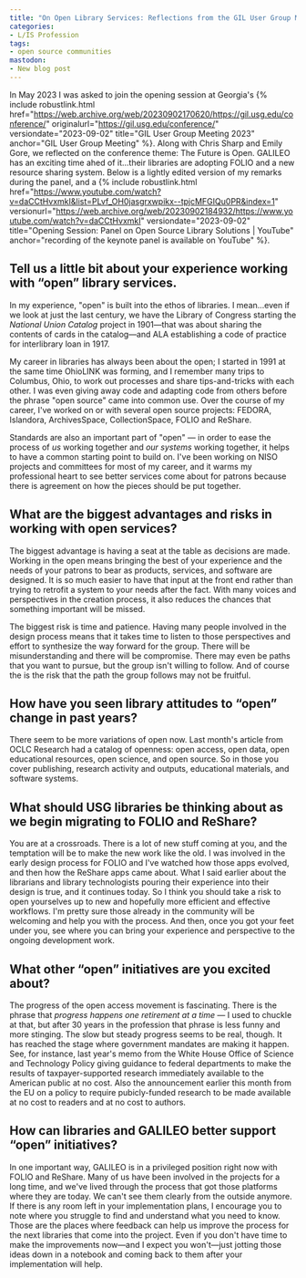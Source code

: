 ```yaml
---
title: "On Open Library Services: Reflections from the GIL User Group Meeting"
categories:
- L/IS Profession
tags:
- open source communities
mastodon:
- New blog post
---
```

In May 2023 I was asked to join the opening session at Georgia's {% include robustlink.html href="https://web.archive.org/web/20230902170620/https://gil.usg.edu/conference/" originalurl="https://gil.usg.edu/conference/" versiondate="2023-09-02" title="GIL User Group Meeting 2023" anchor="GIL User Group Meeting" %}. 
Along with Chris Sharp and Emily Gore, we reflected on the conference theme: The Future is Open.
GALILEO has an exciting time ahed of it...their libraries are adopting FOLIO and a new resource sharing system.
Below is a lightly edited version of my remarks during the panel, and a {% include robustlink.html href="https://www.youtube.com/watch?v=daCCtHvxmkI&list=PLvf_OH0jasgrxwpikx--tpjcMFGIQu0PR&index=1" versionurl="https://web.archive.org/web/20230902184932/https://www.youtube.com/watch?v=daCCtHvxmkI" versiondate="2023-09-02" title="Opening Session: Panel on Open Source Library Solutions | YouTube" anchor="recording of the keynote panel is available on YouTube" %}.


## Tell us a little bit about your experience working with “open” library services.

In my experience, "open" is built into the ethos of libraries. 
I mean...even if we look at just the last century, we have the Library of Congress starting the _National Union Catalog_ project in 1901—that was about sharing the contents of cards in the catalog—and ALA establishing a code of practice for interlibrary loan in 1917. 

My career in libraries has always been about the open; I started in 1991 at the same time OhioLINK was forming, and I remember many trips to Columbus, Ohio, to work out processes and share tips-and-tricks with each other. 
I was even giving away code and adapting code from others before the phrase "open source" came into common use. 
Over the course of my career, I've worked on or with several open source projects: FEDORA, Islandora, ArchivesSpace, CollectionSpace, FOLIO and ReShare.

Standards are also an important part of "open" — in order to ease the process of _us_ working together and _our systems_ working together, it helps to have a common starting point to build on. 
I've been working on NISO projects and committees for most of my career, and it warms my professional heart to see better services come about for patrons because there is agreement on how the pieces should be put together.


## What are the biggest advantages and risks in working with open services?

The biggest advantage is having a seat at the table as decisions are made. 
Working in the open means bringing the best of your experience and the needs of your patrons to bear as products, services, and software are designed. 
It is so much easier to have that input at the front end rather than trying to retrofit a system to your needs after the fact. 
With many voices and perspectives in the creation process, it also reduces the chances that something important will be missed. 

The biggest risk is time and patience. 
Having many people involved in the design process means that it takes time to listen to those perspectives and effort to synthesize the way forward for the group. 
There will be misunderstanding and there will be compromise. 
There may even be paths that you want to pursue, but the group isn't willing to follow. 
And of course the is the risk that the path the group follows may not be fruitful. 


## How have you seen library attitudes to “open” change in past years?

There seem to be more variations of open now. 
Last month's article from OCLC Research had a catalog of openness: open access, open data, open educational resources, open science, and open source. 
So in those you cover publishing, research activity and outputs, educational materials, and software systems. 


## What should USG libraries be thinking about as we begin migrating to FOLIO and ReShare?

You are at a crossroads. 
There is a lot of new stuff coming at you, and the temptation will be to make the new work like the old. 
I was involved in the early design process for FOLIO and I've watched how those apps evolved, and then how the ReShare apps came about. 
What I said earlier about the librarians and library technologists pouring their experience into their design is true, and it continues today. 
So I think you should take a risk to open yourselves up to new and hopefully more efficient and effective workflows. 
I'm pretty sure those already in the community will be welcoming and help you with the process. 
And then, once you got your feet under you, see where you can bring your experience and perspective to the ongoing development work. 


## What other “open” initiatives are you excited about?

The progress of the open access movement is fascinating. 
There is the phrase that _progress happens one retirement at a time_ — I used to chuckle at that, but after 30 years in the profession that phrase is less funny and more stinging. 
The slow but steady progress seems to be real, though. 
It has reached the stage where government mandates are making it happen. 
See, for instance, last year's memo from the White House Office of Science and Technology Policy giving guidance to federal departments to make the results of taxpayer-supported research immediately available to the American public at no cost. 
Also the announcement earlier this month from the EU on a policy to require pubicly-funded research to be made available at no cost to readers and at no cost to authors. 


## How can libraries and GALILEO better support “open” initiatives?

In one important way, GALILEO is in a privileged position right now with FOLIO and ReShare. 
Many of us have been involved in the projects for a long time, and we've lived through the process that got those platforms where they are today. 
We can't see them clearly from the outside anymore. 
If there is any room left in your implementation plans, I encourage you to note where you struggle to find and understand what you need to know. 
Those are the places where feedback can help us improve the process for the next libraries that come into the project. 
Even if you don't have time to make the improvements now—and I expect you won't—just jotting those ideas down in a notebook and coming back to them after your implementation will help.